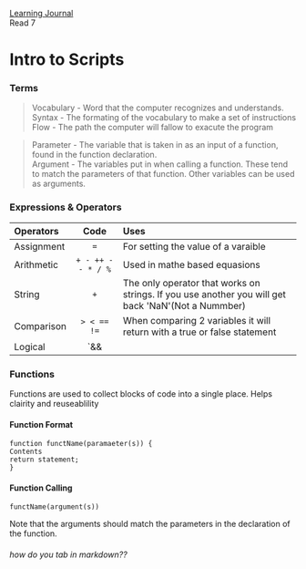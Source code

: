 [Learning Journal](https://stanels42.github.io/learningjournal/)  
Read 7
# Intro to Scripts

### Terms
>Vocabulary - Word that the computer recognizes and understands.  
>Syntax - The formating of the vocabulary to make a set of instructions  
>Flow - The path the computer will fallow to exacute the program

>Parameter - The variable that is taken in as an input of a function, found in the function declaration.  
>Argument - The variables put in when calling a function. These tend to match the parameters of that function. Other variables can be used as arguments.

### Expressions & Operators
|Operators| Code | Uses |
|:--------|:----:|:-----|
| Assignment | `=` | For setting the value of a varaible |
| Arithmetic | `+ - ++ -- * / %` | Used in mathe based equasions |
| String | `+` | The only operator that works on strings. If you use another you will get back 'NaN'(Not a Nummber) |
| Comparison | `> < == !=` | When comparing 2 variables it will return with a true or false statement |
| Logical | `&& ||` | used with the comparison operators to make 'this and this' or 'this or this' arguments |

### Functions
Functions are used to collect blocks of code into a single place. Helps clairity and reuseablility

#### Function Format

`function functName(paramaeter(s)) {`  
`Contents`   
`return statement;`  
`}`

#### Function Calling

`functName(argument(s))`  

Note that the arguments should match the parameters in the declaration of the function.

###### how do you tab in markdown??